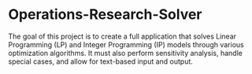 # Operations-Research-Solver
The goal of this project is to create a full application that solves Linear Programming (LP) and Integer Programming (IP) models through various optimization algorithms. It must also perform sensitivity analysis, handle special cases, and allow for text-based input and output. 
